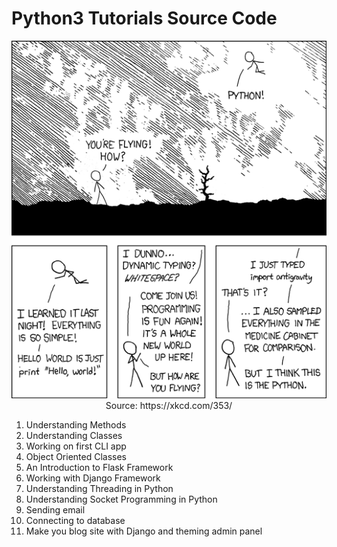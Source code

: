 Python3 Tutorials Source Code
=============================

<p align="center">
	<img src="https://github.com/101t/python3-tutorial/blob/master/img/python.png" ><br>
	Source: https://xkcd.com/353/
</p>

1. Understanding Methods
2. Understanding Classes
3. Working on first CLI app
4. Object Oriented Classes
5. An Introduction to Flask Framework
6. Working with Django Framework
7. Understanding Threading in Python
8. Understanding Socket Programming in Python
9. Sending email
10. Connecting to database
11. Make you blog site with Django and theming admin panel